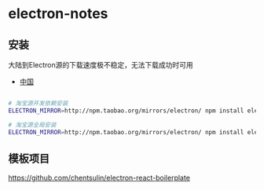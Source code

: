 # electron-notes

## 安装

大陆到Electron源的下载速度极不稳定，无法下载成功时可用
- [中国](https://npm.taobao.org/mirrors/electron)

```sh

# 淘宝源开发依赖安装
ELECTRON_MIRROR=http://npm.taobao.org/mirrors/electron/ npm install electron --save-dev

# 淘宝源全局安装
ELECTRON_MIRROR=http://npm.taobao.org/mirrors/electron/ npm install electron -g
```

## 模板项目

https://github.com/chentsulin/electron-react-boilerplate
